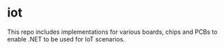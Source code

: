 # iot
This repo includes implementations for various boards, chips and PCBs to enable .NET to be used for IoT scenarios.

